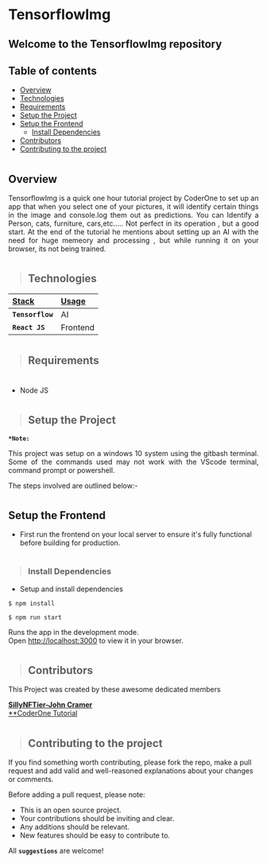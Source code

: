 
# TensorflowImg

## Welcome to the TensorflowImg repository

<!-- <p align="center" width="100%">
  <img src="" alt="site"/>
</p> -->

## Table of contents
- [Overview](#overview)
- [Technologies](#technologies)
- [Requirements](#requirements)
- [Setup the Project](#setup-the-project)
- [Setup the Frontend](#setup-the-frontend)
  - [Install Dependencies](#install-dependencies)
- [Contributors](#contributors)
- [Contributing to the project](#contributing-to-the-project)
#



## Overview
<p align="justify">
TensorflowImg is a quick one hour tutorial project by CoderOne to set up an app that when you select one of your pictures, it will identify certain things in the image and console.log them out as predictions. You can Identify a Person, cats, furniture, cars,etc..... Not perfect in its operation , but a good start. At the end of the tutorial he mentions about setting up an AI with the need for huge memeory and processing , but while running it on your browser, its not being trained.
</p>



#




> ## Technologies
| <b><u>Stack</u></b> | <b><u>Usage</u></b> |
| :------------------ | :------------------ |
| **`Tensorflow`**    | AI     |
| **`React JS`**      | Frontend            |
#

> ## Requirements
#
- Node JS
#

> ## Setup the Project
**`*Note:`**

<p align="justify">
This project was setup on a windows 10 system using the gitbash terminal. Some of the commands used may not work with the VScode terminal, command prompt or powershell.
</p>

The steps involved are outlined below:-
#


 ## Setup the Frontend
- First run the frontend on your local server to ensure it's fully functional before building for production.
#

> ### Install Dependencies
- Setup and install dependencies
 
```shell
$ npm install 

$ npm run start
```
Runs the app in the development mode.\
Open [http://localhost:3000](http://localhost:3000) to view it in your browser.
#

> ## Contributors

This Project was created by these awesome dedicated members



 <a href="https://github.com/CramerJ1470" target="_blank">**SillyNFTier-John Cramer**</a>
<br />
<a href= "https://youtu.be/SksXKCdeWkM?si=zzVVZIKcYeW2L17w" target="_blank">**CoderOne Tutorial</a>
#

> ## Contributing to the project

If you find something worth contributing, please fork the repo, make a pull request and add valid and well-reasoned explanations about your changes or comments.

Before adding a pull request, please note:

- This is an open source project.
- Your contributions should be inviting and clear.
- Any additions should be relevant.
- New features should be easy to contribute to.

All **`suggestions`** are welcome!
#